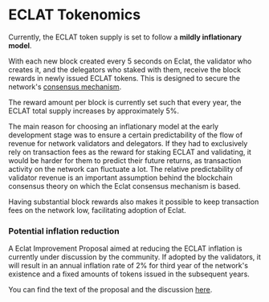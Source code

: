 # ECLAT Tokenomics

Currently, the ECLAT token supply is set to follow a **mildly inflationary model**. 

With each new block created every 5 seconds on Eclat, the validator who creates it, and the delegators who staked with them, receive the block rewards in newly issued ECLAT tokens. This is designed to secure the network's [consensus mechanism](https://docs.eclatscan.com/general/fuse-network-blockchain/fuse-consensus). 

The reward amount per block is currently set such that every year, the ECLAT total supply increases by approximately 5%.

The main reason for choosing an inflationary model at the early development stage was to ensure a certain predictability of the flow of revenue for network validators and delegators. If they had to exclusively rely on transaction fees as the reward for staking ECLAT and validating, it would be harder for them to predict their future returns, as transaction activity on the network can fluctuate a lot. The relative predictability of validator revenue is an important assumption behind the blockchain consensus theory on which the Eclat consensus mechanism is based.  

Having substantial block rewards also makes it possible to keep transaction fees on the network low, facilitating adoption of Eclat.

### Potential inflation reduction  

A Eclat Improvement Proposal aimed at reducing the ECLAT inflation  is currently under discussion by the community. If adopted by the validators, it will result in an annual inflation rate of 2% for third year of the network's existence and a fixed amounts of tokens issued in the subsequent years.

You can find the text of the proposal and the discussion [here](https://forum.eclatscan.com/t/changing-fuse-network-inflation-rate/102).   
